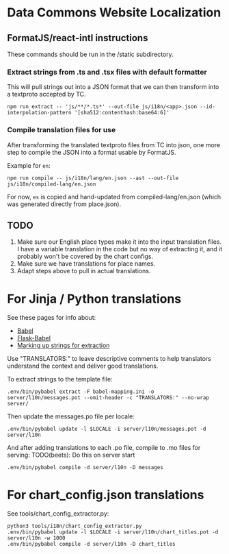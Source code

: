 # Data Commons Website Localization

## FormatJS/react-intl instructions

These commands should be run in the /static subdirectory.

### Extract strings from .ts and .tsx files with default formatter

This will pull strings out into a JSON format that we can then
transform into a textproto accepted by TC.

```
npm run extract -- 'js/**/*.ts*' --out-file js/i18n/<app>.json --id-interpolation-pattern '[sha512:contenthash:base64:6]'
```

### Compile translation files for use

After transforming the translated textproto files from TC into json,
one more step to compile the JSON into a format usable by FormatJS.

Example for `en`:

```
npm run compile -- js/i18n/lang/en.json --ast --out-file js/i18n/compiled-lang/en.json
```

For now, `es` is copied and hand-updated from compiled-lang/en.json (which was generated directly from place.json).

## TODO

1. Make sure our English place types make it into the input translation files. I have a variable translation in the code but no way of extracting it, and it probably won't be covered by the chart configs.
1. Make sure we have translations for place names.
1. Adapt steps above to pull in actual translations.

# For Jinja / Python translations

See these pages for info about:

- [Babel](https://readthedocs.org/projects/python-babel/downloads/pdf/stable/)
- [Flask-Babel](https://flask-user.readthedocs.io/en/v0.6/internationalization.html)
- [Marking up strings for extraction](https://docs.ckan.org/en/2.9/contributing/string-i18n.html)

Use "TRANSLATORS:" to leave descriptive comments to help translators understand the context and deliver good translations.

To extract strings to the template file:
```
.env/bin/pybabel extract -F babel-mapping.ini -o server/l10n/messages.pot --omit-header -c "TRANSLATORS:" --no-wrap server/
```

Then update the messages.po file per locale:
```
.env/bin/pybabel update -l $LOCALE -i server/l10n/messages.pot -d server/l10n
```

And after adding translations to each .po file, compile to .mo files for serving:
TODO(beets): Do this on server start
```
.env/bin/pybabel compile -d server/l10n -D messages
```

# For chart_config.json translations

See tools/chart_config_extractor.py:

```
python3 tools/i18n/chart_config_extractor.py
.env/bin/pybabel update -l $LOCALE -i server/l10n/chart_titles.pot -d server/l10n -w 1000
.env/bin/pybabel compile -d server/l10n -D chart_titles
```